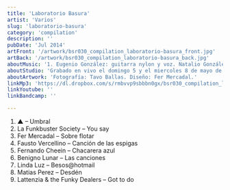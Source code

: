 ```yaml
---
title: 'Laboratorio Basura'
artist: 'Varios'
slug: 'laboratorio-basura'
category: 'compilation'
description: ''
pubDate: 'Jul 2014'
artFront: '/artwork/bsr030_compilation_laboratorio-basura_front.jpg'
artBack: '/artwork/bsr030_compilation_laboratorio-basura_back.jpg'
aboutMusic: '1. Eugenio González: guitarra nylon y voz. Natalio González: guitarra eléctrica y coros. Fer Mercadal: teclas. Federico Lattanzi: bajo. Jeremías Gutiérrez: batería. | 2. Daiana Cativelli: coros. Eugenia Lauría: coros. Emiliano Borio: bajo. Fausto Vercellino: voz. Joseph Johnson: teclas. Mayco Albin: batería. Tommy Rivera: guitarra eléctrica. | 3. Fer Mercadal: guitarra eléctrica. Natalio González: bajo. Reni Bonamici: guitarra nylon. Tefy Parsi: teclas. | 4. Fausto Vercellino: guitarra nylon y voz. Maga Castro: voz. Joseph Johnson: teclas. Eugenio González: bajo. Gustavo Rodriguez: batería. Tommy Rivera: guitarra eléctrica. | 5. Fernando Cheein: guitarra nylon y voz. Alvaro Montedoro: guitarra eléctrica. Gustavo Hernandez: teclas. Gaston Hernandez: bajo. Lucas Heredia: batería. | 6. Emanuel Bastos: batería. Guille Ochoa: guitarra eléctrica. Nicolás Rizzo: guitarra nylon y voz. Robertino Metral: bajo. Eugenio González: coros. Natalio González: coros. | 7. Manuel Cabrera: guitarra nylon y voz. Juan Calvo: teclas y coros. | 8. Matias Perez: guitarra eléctrica y voz. Federico Montenegro: guitarra nylon. Gustavo Hernandez: teclas. Gaston Hernandez: bajo. Lucas Heredia: batería. Maria Belen Perez: coros. | 9. Federico Lattanzi: guitarra eléctrica y voz. Ariel Rodriguez: teclas. Cristian Kamiensky: batería. Matias Sanchez: bajo.' 
aboutStudio: 'Grabado en vivo el domingo 5 y el miercoles 8 de mayo de 2013 en un set montado en los altos de Polaroid House. Montaje del set y prueba de sonido: Eugenio González, Fausto Vercellino, Federico Lattanzi, Fer Mercadal, Natalio González, Robertino Metral, Tavo Ballas. Técnico de grabación: Robertino Metral. Mezcla y masterización: Fer Mercadal.'
aboutArtwork: 'Fotografía: Tavo Ballas. Diseño: Fer Mercadal.'
linkMp3: 'https://dl.dropbox.com/s/rmbvvp9sbbbn0gx/bsr030_compilation_laboratorio-basura.zip'
linkYoutube: ''
linkBandcamp: ''

---
```


1. ▲ – Umbral
2. La Funkbuster Society – You say
3. Fer Mercadal – Sobre flotar
4. Fausto Vercellino – Canción de las espigas
5. Fernando Cheein – Chacarera azul
6. Benigno Lunar – Las canciones
7. Linda Luz – Besos@hotmail
8. Matias Perez – Desdén
9. Lattenzia & the Funky Dealers – Got to do
